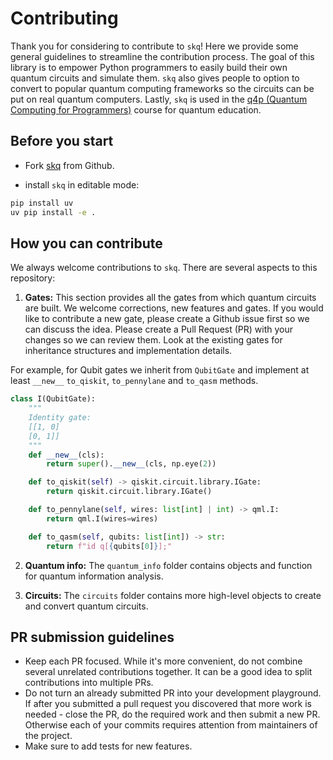 # Contributing

Thank you for considering to contribute to `skq`! Here we provide some general guidelines to streamline the contribution process. The goal of this library is to empower Python programmers to easily build their own quantum circuits and simulate them. `skq` also gives people to option to convert to popular quantum computing frameworks so the circuits can be put on real quantum computers. Lastly, `skq` is used in the [q4p (Quantum Computing for Programmers)](https://github.com/CarloLepelaars/q4p) course for quantum education.

## Before you start

- Fork [skq](https://github.com/CarloLepelaars/skq) from Github.

- install `skq` in editable mode:

```bash
pip install uv
uv pip install -e .
```

## How you can contribute

We always welcome contributions to `skq`. There are several aspects to this repository:

1. **Gates:** This section provides all the gates from which quantum circuits are built. We welcome corrections, new features and gates. If you would like to contribute a new gate, please create a Github issue first so we can discuss the idea. Please create a Pull Request (PR) with your changes so we can review them. Look at the existing gates for inheritance structures and implementation details.

For example, for Qubit gates we inherit from `QubitGate` and implement at least `__new__` `to_qiskit`, `to_pennylane` and `to_qasm` methods.

```python
class I(QubitGate):
    """
    Identity gate:
    [[1, 0]
    [0, 1]]
    """
    def __new__(cls):
        return super().__new__(cls, np.eye(2))

    def to_qiskit(self) -> qiskit.circuit.library.IGate:
        return qiskit.circuit.library.IGate()

    def to_pennylane(self, wires: list[int] | int) -> qml.I:
        return qml.I(wires=wires)

    def to_qasm(self, qubits: list[int]) -> str:
        return f"id q[{qubits[0]}];"
```

2. **Quantum info:** The `quantum_info` folder contains objects and function for quantum information analysis.

3. **Circuits:** The `circuits` folder contains more high-level objects to create and convert quantum circuits.

## PR submission guidelines

- Keep each PR focused. While it's more convenient, do not combine several unrelated contributions together. It can be a good idea to split contributions into multiple PRs.
- Do not turn an already submitted PR into your development playground. If after you submitted a pull request you discovered that more work is needed - close the PR, do the required work and then submit a new PR. Otherwise each of your commits requires attention from maintainers of the project.
- Make sure to add tests for new features.

